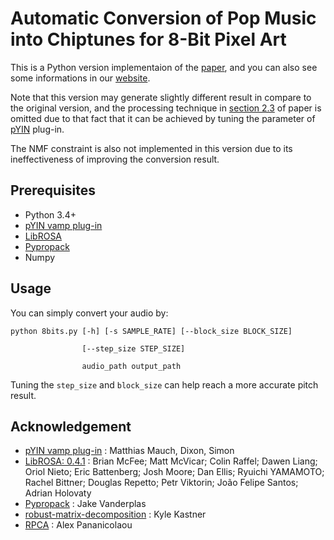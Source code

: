 # Automatic Conversion of Pop Music into Chiptunes for 8-Bit Pixel Art

This is a Python version implementaion of the [paper](https://lemonatsu.github.io/pdf/su17icassp.pdf), and you can also see some informations in our [website](https://lemonatsu.github.io).

Note that this version may generate slightly different result in compare to the original version, and the processing technique in [section 2.3](https://lemonatsu.github.io/pdf/su17icassp.pdf) of paper is omitted due to that fact that it can be achieved by tuning the parameter of [pYIN](https://code.soundsoftware.ac.uk/projects/pyin) plug-in.

The NMF constraint is also not implemented in this version due to its ineffectiveness of improving the conversion result.

## Prerequisites
- Python 3.4+
- [pYIN vamp plug-in](https://code.soundsoftware.ac.uk/projects/pyin)
- [LibROSA](http://librosa.github.io/librosa/)
- [Pypropack](https://github.com/jakevdp/pypropack)
- Numpy

## Usage 
You can simply convert your audio by:
``` 
python 8bits.py [-h] [-s SAMPLE_RATE] [--block_size BLOCK_SIZE]

                [--step_size STEP_SIZE]

                audio_path output_path
```
Tuning the ``step_size`` and ``block_size`` can help reach a more accurate pitch result.

## Acknowledgement
- [pYIN vamp plug-in](https://code.soundsoftware.ac.uk/projects/pyin) : Matthias Mauch, Dixon, Simon
- [LibROSA: 0.4.1](http://librosa.github.io/librosa/) :
Brian McFee; Matt McVicar; Colin Raffel; Dawen Liang; Oriol Nieto; Eric Battenberg; Josh Moore; Dan Ellis; Ryuichi YAMAMOTO; Rachel Bittner; Douglas Repetto; Petr Viktorin; João Felipe Santos; Adrian Holovaty
- [Pypropack](https://github.com/jakevdp/pypropack) : Jake Vanderplas
- [robust-matrix-decomposition](https://kastnerkyle.github.io/posts/robust-matrix-decomposition/) : Kyle Kastner
- [RPCA](https://github.com/apapanico/RPCA) : Alex Pananicolaou



